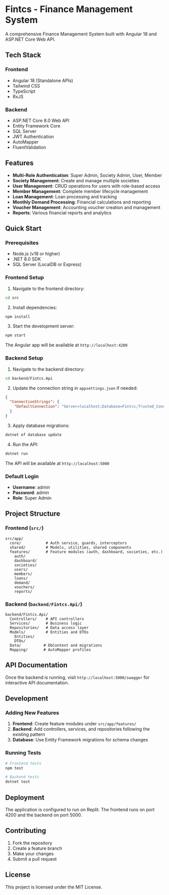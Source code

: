 
# Fintcs - Finance Management System

A comprehensive Finance Management System built with Angular 18 and ASP.NET Core Web API.

## Tech Stack

### Frontend
- Angular 18 (Standalone APIs)
- Tailwind CSS
- TypeScript
- RxJS

### Backend
- ASP.NET Core 8.0 Web API
- Entity Framework Core
- SQL Server
- JWT Authentication
- AutoMapper
- FluentValidation

## Features

- **Multi-Role Authentication**: Super Admin, Society Admin, User, Member
- **Society Management**: Create and manage multiple societies
- **User Management**: CRUD operations for users with role-based access
- **Member Management**: Complete member lifecycle management
- **Loan Management**: Loan processing and tracking
- **Monthly Demand Processing**: Financial calculations and reporting
- **Voucher Management**: Accounting voucher creation and management
- **Reports**: Various financial reports and analytics

## Quick Start

### Prerequisites
- Node.js (v18 or higher)
- .NET 8.0 SDK
- SQL Server (LocalDB or Express)

### Frontend Setup

1. Navigate to the frontend directory:
```bash
cd src
```

2. Install dependencies:
```bash
npm install
```

3. Start the development server:
```bash
npm start
```

The Angular app will be available at `http://localhost:4200`

### Backend Setup

1. Navigate to the backend directory:
```bash
cd backend/Fintcs.Api
```

2. Update the connection string in `appsettings.json` if needed:
```json
{
  "ConnectionStrings": {
    "DefaultConnection": "Server=localhost;Database=Fintcs;Trusted_Connection=true;TrustServerCertificate=true;"
  }
}
```

3. Apply database migrations:
```bash
dotnet ef database update
```

4. Run the API:
```bash
dotnet run
```

The API will be available at `http://localhost:5000`

### Default Login

- **Username**: admin
- **Password**: admin
- **Role**: Super Admin

## Project Structure

### Frontend (`src/`)
```
src/app/
  core/           # Auth service, guards, interceptors
  shared/         # Models, utilities, shared components
  features/       # Feature modules (auth, dashboard, societies, etc.)
    auth/
    dashboard/
    societies/
    users/
    members/
    loans/
    demand/
    vouchers/
    reports/
```

### Backend (`backend/Fintcs.Api/`)
```
backend/Fintcs.Api/
  Controllers/    # API controllers
  Services/       # Business logic
  Repositories/   # Data access layer
  Models/         # Entities and DTOs
    Entities/
    DTOs/
  Data/          # DbContext and migrations
  Mapping/       # AutoMapper profiles
```

## API Documentation

Once the backend is running, visit `http://localhost:5000/swagger` for interactive API documentation.

## Development

### Adding New Features

1. **Frontend**: Create feature modules under `src/app/features/`
2. **Backend**: Add controllers, services, and repositories following the existing pattern
3. **Database**: Use Entity Framework migrations for schema changes

### Running Tests

```bash
# Frontend tests
npm test

# Backend tests
dotnet test
```

## Deployment

The application is configured to run on Replit. The frontend runs on port 4200 and the backend on port 5000.

## Contributing

1. Fork the repository
2. Create a feature branch
3. Make your changes
4. Submit a pull request

## License

This project is licensed under the MIT License.
